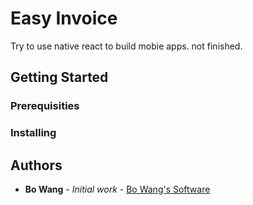 # Easy Invoice

Try to use native react to build mobie apps. not finished.


## Getting Started



### Prerequisities





### Installing




## Authors

* **Bo Wang** - *Initial work* - [Bo Wang's Software](https://thebosoftware.com)





